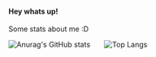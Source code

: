 #### Hey whats up!


Some stats about me :D

![Anurag's GitHub stats](https://github-readme-stats.vercel.app/api?username=JanFahrnholz&count_private=true&include_all_commits=true&show_icons=true&line_height=24&title_color=026AF2&bg_color=0C111D&text_color=E9E9ED&hide_border=true) &nbsp; &nbsp; &nbsp; ![Top Langs](https://github-readme-stats.vercel.app/api/top-langs/?username=JanFahrnholz&exclude_repo=impfbot&langs_count=10&title_color=026AF2&bg_color=0C111D&text_color=E9E9ED&hide_border=true&layout=compact)

